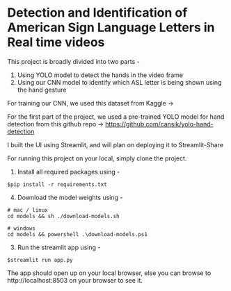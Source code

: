 # Detection and Identification of American Sign Language Letters in Real time videos

This project is broadly divided into two parts - 
1. Using YOLO model to detect the hands in the video frame
2. Using our CNN model to identify which ASL letter is being shown using the hand gesture

For training our CNN, we used this dataset from Kaggle -> 

For the first part of the project, we used a pre-trained YOLO model for hand detection from this github repo -> https://github.com/cansik/yolo-hand-detection

I built the UI using Streamlit, and will plan on deploying it to Streamlit-Share

For running this project on your local, simply clone the project.

1. Install all required packages using - 
```
$pip install -r requirements.txt
```
4. Download the model weights using -
```
# mac / linux
cd models && sh ./download-models.sh

# windows
cd models && powershell .\download-models.ps1
```
3. Run the streamlit app using - 
```
$streamlit run app.py
```

The app should open up on your local browser, else you can browse to http://localhost:8503 on your browser to see it.